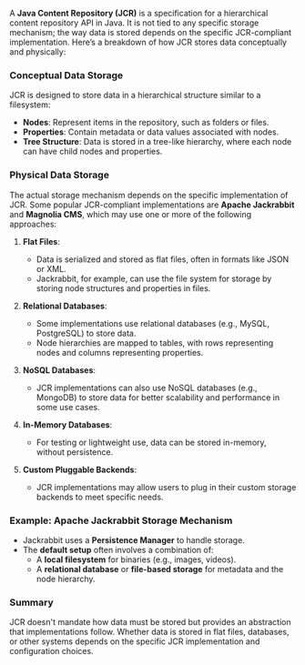 A **Java Content Repository (JCR)** is a specification for a hierarchical content repository API in Java. It is not tied to any specific storage mechanism; the way data is stored depends on the specific JCR-compliant implementation. Here’s a breakdown of how JCR stores data conceptually and physically:

### **Conceptual Data Storage**
JCR is designed to store data in a hierarchical structure similar to a filesystem:
- **Nodes**: Represent items in the repository, such as folders or files.
- **Properties**: Contain metadata or data values associated with nodes.
- **Tree Structure**: Data is stored in a tree-like hierarchy, where each node can have child nodes and properties.

### **Physical Data Storage**
The actual storage mechanism depends on the specific implementation of JCR. Some popular JCR-compliant implementations are **Apache Jackrabbit** and **Magnolia CMS**, which may use one or more of the following approaches:

1. **Flat Files**:
   - Data is serialized and stored as flat files, often in formats like JSON or XML.
   - Jackrabbit, for example, can use the file system for storage by storing node structures and properties in files.

2. **Relational Databases**:
   - Some implementations use relational databases (e.g., MySQL, PostgreSQL) to store data.
   - Node hierarchies are mapped to tables, with rows representing nodes and columns representing properties.

3. **NoSQL Databases**:
   - JCR implementations can also use NoSQL databases (e.g., MongoDB) to store data for better scalability and performance in some use cases.

4. **In-Memory Databases**:
   - For testing or lightweight use, data can be stored in-memory, without persistence.

5. **Custom Pluggable Backends**:
   - JCR implementations may allow users to plug in their custom storage backends to meet specific needs.

### **Example: Apache Jackrabbit Storage Mechanism**
- Jackrabbit uses a **Persistence Manager** to handle storage.
- The **default setup** often involves a combination of:
  - A **local filesystem** for binaries (e.g., images, videos).
  - A **relational database** or **file-based storage** for metadata and the node hierarchy.

### Summary
JCR doesn't mandate how data must be stored but provides an abstraction that implementations follow. Whether data is stored in flat files, databases, or other systems depends on the specific JCR implementation and configuration choices.